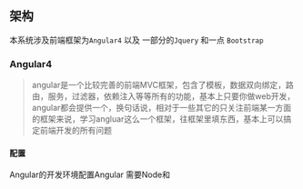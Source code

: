 ## 架构

本系统涉及前端框架为`Angular4` 以及 一部分的`Jquery` 和一点 `Bootstrap`

### Angular4

> angular是一个比较完善的前端MVC框架，包含了模板，数据双向绑定，路由，服务，过滤器，依赖注入等等所有的功能，基本上只要你做web开发，angular都会提供一个，换句话说，相对于一些其它的只关注前端某一方面的框架来说，学习angluar这么一个框架，往框架里填东西，基本上可以搞定前端开发的所有问题

#### 配置

Angular的开发环境配置Angular 需要Node和



